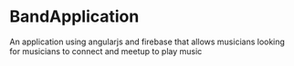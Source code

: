 # BandApplication
An application using angularjs and firebase that allows musicians looking for musicians to connect and meetup to play music
